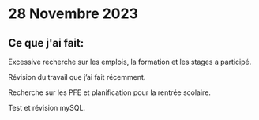 # 28 Novembre 2023

## Ce que j'ai fait:

Excessive recherche sur les emplois, la formation et les stages a participé.

Révision du travail que j’ai fait récemment.

Recherche sur les PFE et planification pour la rentrée scolaire.

Test et révision mySQL.